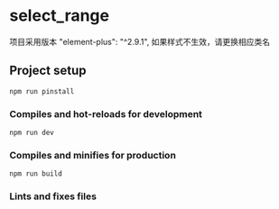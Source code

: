 # select_range

项目采用版本 "element-plus": "^2.9.1", 如果样式不生效，请更换相应类名

## Project setup

```
npm run pinstall
```

### Compiles and hot-reloads for development

```
npm run dev
```

### Compiles and minifies for production

```
npm run build
```

### Lints and fixes files

```

```

